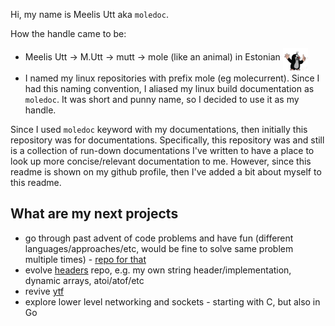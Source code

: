 Hi, my name is Meelis Utt aka `moledoc`.

How the handle came to be:

* Meelis Utt -> M.Utt -> mutt -> mole (like an animal) in Estonian <img align="middle" alt="mole" width="40px" src="https://github.com/moledoc/moledoc/blob/main/images/krtek12.jpg" />
* I named my linux repositories with prefix mole (eg molecurrent). Since I had this naming convention, I aliased my linux build documentation as `moledoc`. It was short and punny name, so I decided to use it as my handle.

Since I used `moledoc` keyword with my documentations, then initially this repository was for documentations.
Specifically, this repository was and still is a collection of run-down documentations I've written to have a place to look up more concise/relevant documentation to me.
However, since this readme is shown on my github profile, then I've added a bit about myself to this readme.

## What are my next projects

* go through past advent of code problems and have fun (different languages/approaches/etc, would be fine to solve same problem multiple times) - [repo for that](https://github.com/moledoc/aoc.git)
* evolve [headers](https://github.com/moledoc/headers.git) repo, e.g. my own string header/implementation, dynamic arrays, atoi/atof/etc
* revive [ytf](https://github.com/moledoc/ytf.git)
* explore lower level networking and sockets - starting with C, but also in Go
